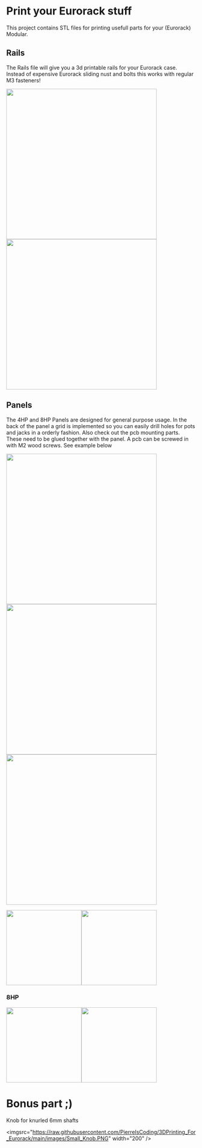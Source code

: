 # Print your Eurorack stuff
This project contains STL files for printing usefull parts for your (Eurorack) Modular.


## Rails
The Rails file will give you a 3d printable rails for your Eurorack case. Instead of expensive Eurorack sliding nust and bolts this works with regular M3 fasteners!

<img src="https://github.com/PierreIsCoding/3DPrinting_For_Eurorack/blob/main/images/20210203_183918.jpg" width="400" />
<img src="https://raw.githubusercontent.com/PierreIsCoding/3DPrinting_For_Eurorack/main/images/Rail_2021.PNG" width="400" />

## Panels
The 4HP and 8HP Panels are designed for general purpose usage. In the back of the panel a grid is implemented so you can easily drill holes for pots and jacks in a orderly fashion. Also check out the pcb mounting parts. These need to be glued together with the panel. A pcb can be screwed in with M2 wood screws. See example below

<img src="https://github.com/PierreIsCoding/3DPrinting_For_Eurorack/blob/main/images/20210203_214306.jpg" width="400" /> <img src="https://github.com/PierreIsCoding/3DPrinting_For_Eurorack/blob/main/images/20210203_214342.jpg" width="400" />
<img src="https://github.com/PierreIsCoding/3DPrinting_For_Eurorack/blob/main/images/20210203_214420.jpg" width="400" />

<img src="https://github.com/PierreIsCoding/3DPrinting_For_Eurorack/blob/main/images/4HP_Panel.PNG" width="200" /><img src="https://github.com/PierreIsCoding/3DPrinting_For_Eurorack/blob/main/images/4HP_PCB_Mount.PNG" width="200" />

### 8HP
<img src="https://raw.githubusercontent.com/PierreIsCoding/3DPrinting_For_Eurorack/main/images/8HP_Panel.PNG" width="200" /><img src="https://raw.githubusercontent.com/PierreIsCoding/3DPrinting_For_Eurorack/main/images/8HP_PCB_Panel_Mount.PNG" width="200" />

# Bonus part ;)
Knob for knurled 6mm shafts

<imgsrc="https://raw.githubusercontent.com/PierreIsCoding/3DPrinting_For_Eurorack/main/images/Small_Knob.PNG" width="200" />






